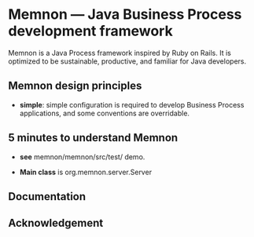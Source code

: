 Memnon &mdash; Java Business Process development framework
=========

Memnon is a Java Process framework inspired by Ruby on Rails. It is optimized to be sustainable,  productive, and familiar for Java developers. 

## Memnon design principles

* __simple__: simple configuration is required to develop Business Process applications, and some conventions are overridable.

## 5 minutes to understand Memnon
	
* __see__ memnon/memnon/src/test/  demo.

* __Main class__ is org.memnon.server.Server

## Documentation

## Acknowledgement